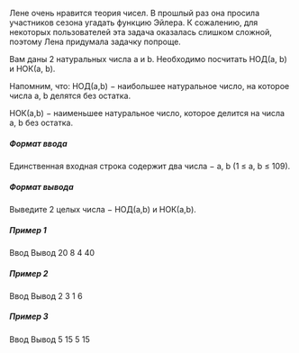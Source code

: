 Лене очень нравится теория чисел. В прошлый раз она просила участников сезона угадать функцию Эйлера. К сожалению, для некоторых пользователей эта задача оказалась слишком сложной, поэтому Лена придумала задачку попроще.

Вам даны 2 натуральных числа a и b. Необходимо посчитать НОД(a, b) и НОК(a, b).

Напомним, что:
НОД(a,b) − наибольшее натуральное число, на которое числа a, b делятся без остатка.

НОК(a,b) − наименьшее натуральное число, которое делится на числа a, b без остатка.

##### Формат ввода
Единственная входная строка содержит два числа − a, b (1 ≤ a, b ≤ 109).

##### Формат вывода
Выведите 2 целых числа − НОД(a,b) и НОК(a,b).

##### Пример 1
Ввод    Вывод
20 8    4 40

##### Пример 2
Ввод    Вывод
2 3     1 6

##### Пример 3
Ввод    Вывод
5 15    5 15

